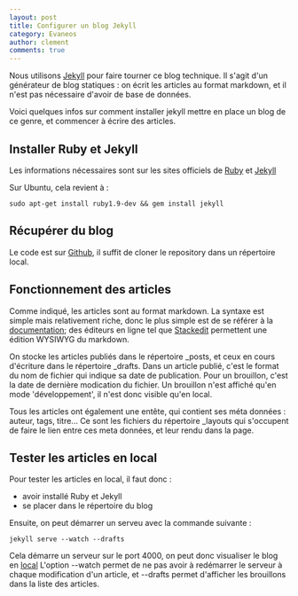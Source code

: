 ```yaml
---
layout: post
title: Configurer un blog Jekyll
category: Evaneos
author: clement
comments: true
---
```

Nous utilisons [Jekyll](http://jekyllrb.com) pour faire tourner ce blog technique. Il s'agit d'un générateur de blog statiques : on écrit les articles au format markdown, et il n'est pas nécessaire d'avoir de base de données.

Voici quelques infos sur comment installer jekyll mettre en place un blog de ce genre, et commencer à écrire des articles.

## Installer Ruby et Jekyll 

Les informations nécessaires sont sur les sites officiels de [Ruby](https://www.ruby-lang.org/fr/downloads/) et [Jekyll](http://jekyllrb.com/docs/installation/)

Sur Ubuntu, cela revient à :

    sudo apt-get install ruby1.9-dev && gem install jekyll

## Récupérer du blog

Le code est sur [Github](https://github.com/Evaneos/Evaneos.github.io), il suffit de cloner le repository dans un répertoire local.

## Fonctionnement des articles

Comme indiqué, les articles sont au format markdown. La syntaxe est simple mais relativement riche, donc le plus simple est de se référer à la [documentation](http://daringfireball.net/projects/markdown/syntax); des éditeurs en ligne tel que [Stackedit](https://stackedit.io/) permettent une édition WYSIWYG du markdown.

On stocke les articles publiés dans le répertoire _posts, et ceux en cours d'écriture dans le répertoire _drafts.
Dans un article publié, c'est le format du nom de fichier qui indique sa date de publication. Pour un brouillon, c'est la date de dernière modication du fichier. Un brouillon n'est affiché qu'en mode 'développement', il n'est donc visible qu'en local.

Tous les articles ont également une entête, qui contient ses méta données : auteur, tags, titre... Ce sont les fichiers du répertoire _layouts qui s'occupent de faire le lien entre ces meta données, et leur rendu dans la page.

## Tester les articles en local

Pour tester les articles en local, il faut donc :
* avoir installé Ruby et Jekyll
* se placer dans le répertoire du blog

Ensuite, on peut démarrer un serveu avec la commande suivante :

    jekyll serve --watch --drafts

Cela démarre un serveur sur le port 4000, on peut donc visualiser le blog en [local](http://localhost:4000/)
L'option --watch permet de ne pas avoir à redémarrer le serveur à chaque modification d'un article, et --drafts permet d'afficher les brouillons dans la liste des articles.





